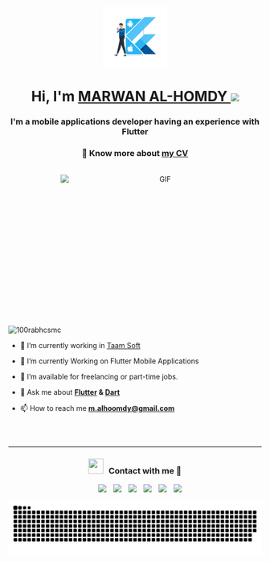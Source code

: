 <p align="center">
  <img style="width:8rem; height:auto" src="https://raw.githubusercontent.com/alhomdy/alhomdy/main/imgs/flutter-page-banner-image.png"/>
</p>

<h1 align="center">Hi, I'm  <a href="https://github.com/alhomdy/alhomdy" target="blank">
MARWAN AL-HOMDY </a> <img width="30px" src="https://raw.githubusercontent.com/iampavangandhi/iampavangandhi/master/gifs/Hi.gif"></h1>

<h3 align="center">I'm a mobile applications developer having an experience with Flutter</h3>
<h3 align="center"> 📄 Know more about <a href="https://drive.google.com/file/d/1XvdkU7b1na8f_DQuzZ7U9PhGRvGYV8W-/view?usp=sharing" target="blank">my CV</a></h3>
<br/>
<a target="_blank" align="center">
  <img align="right" top="500" height="300" width="400" alt="GIF" src="https://cdn.dribbble.com/users/1292677/screenshots/6139167/media/5387dc7e035b3efe9d94516044de66a4.gif">
</a>

 <img src="https://komarev.com/ghpvc/?username=Ezzalarab&label=Profile%20views&color=0e75b6&style=fla" alt="100rabhcsmc" />
 
- 🔭 I’m currently working in <a href="https://taamsoft.com/">Taam Soft</a>

- 🌱 I’m currently Working on Flutter Mobile Applications

- 🤝 I’m available for freelancing or part-time jobs.

- 💬 Ask me about **<a href="https://flutter.dev/">Flutter</a> & <a href="https://dart.dev/">Dart</a>**

- 📫 How to reach me **m.alhoomdy@gmail.com**

<br/>
<br/>
<hr/>

<h3 align="center" > <img src="https://media.giphy.com/media/iY8CRBdQXODJSCERIr/giphy.gif" width="30" height="30" style="margin-right: 10px;">Contact with me 🤝 </h3>

 <div align="center"  class="icons-social" style="margin-left: 10px;">
        <a style="margin-left: 10px;"  target="_blank" href="https://www.linkedin.com/in/ezz-dev/">
			<img src="https://img.icons8.com/doodle/40/000000/linkedin--v2.png"></a>
        <a style="margin-left: 10px;" target="_blank" href="https://github.com/alhomdy/">
		<img src="https://img.icons8.com/doodle/40/000000/github--v1.png"></a>
		<a style="margin-left: 10px;" target="_blank" href="https://stackoverflow.com/users/22124207/marwan-alhomdy">
				<img src="https://img.icons8.com/external-tal-revivo-color-tal-revivo/40/000000/external-stack-overflow-is-a-question-and-answer-site-for-professional-logo-color-tal-revivo.png"></a>
        <a style="margin-left: 10px;" target="_blank" href="https://www.instagram.com/ezzalarab_mofeed/">
			<img src="https://img.icons8.com/doodle/40/000000/instagram-new--v2.png"></a>
		<a style="margin-left: 10px;" target="_blank" href="https://twitter.com/EzzalarabH">
			<img src="https://img.icons8.com/doodle/1x/twitter-squared--v2.png" ></a>
		<a style="margin-left: 10px;" target="_blank" href="https://www.facebook.com/Ezzalarab.AlHomaidi">
			<img src="https://img.icons8.com/doodle/1x/facebook-new--v2.png" ></a>
      </div>

<p align="center">
  <img  src="https://raw.githubusercontent.com/Elanza-48/Elanza-48/main/resources/img/github-contribution-grid-snake.svg"
    alt="example" />
</p>
